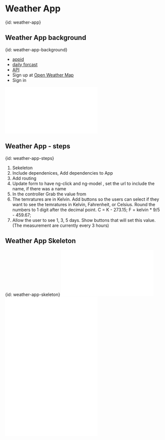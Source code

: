 # Weather App
{id: weather-app}

## Weather App background
{id: weather-app-background}

* [appid](http://openweathermap.org/appid)
* [daily forcast](http://api.openweathermap.org/data/2.5/forecast/daily?APPID=YOURAPIKEY)
* [API](http://openweathermap.org/api)
* Sign up at [Open Weather Map](http://openweathermap.org/)
* Sign in

![](examples/weather/examples.html)


## Weather App - steps
{id: weather-app-steps}

1. Sekeleton
1. Include dependenices, Add dependencies to App
1. Add routing
1. Update form to have ng-click and ng-model , set the url to include the name, if there was a name
1. In the controller Grab the value from
1. The temratures are in Kelvin. Add buttons so the users can select if they want to see the temratures in Kelvin, Fahrenheit, or Celsius.  Round the numbers to 1 digit after the decimal point.  C = K - 273.15;  F = kelvin * 9/5 - 459.67; 
1. Allow the user to see 1, 3, 5 days. Show buttons that will set this value. (The measurement are currently every 3 hours)



## Weather App Skeleton
{id: weather-app-skeleton}
![](examples/weather/1/index.html)
![](examples/weather/1/app.js)
![](examples/weather/1/city.html)
![](examples/weather/1/main.html)




